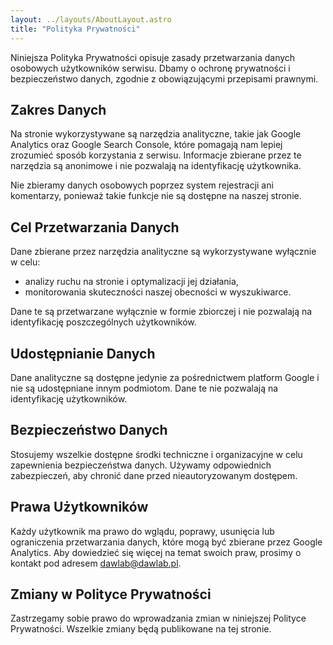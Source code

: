 ```yaml
---
layout: ../layouts/AboutLayout.astro
title: "Polityka Prywatności"
---
```

Niniejsza Polityka Prywatności opisuje zasady przetwarzania danych osobowych użytkowników serwisu. Dbamy o ochronę prywatności i bezpieczeństwo danych, zgodnie z obowiązującymi przepisami prawnymi.

## Zakres Danych

Na stronie wykorzystywane są narzędzia analityczne, takie jak Google Analytics oraz Google Search Console, które pomagają nam lepiej zrozumieć sposób korzystania z serwisu. Informacje zbierane przez te narzędzia są anonimowe i nie pozwalają na identyfikację użytkownika.

Nie zbieramy danych osobowych poprzez system rejestracji ani komentarzy, ponieważ takie funkcje nie są dostępne na naszej stronie.

## Cel Przetwarzania Danych

Dane zbierane przez narzędzia analityczne są wykorzystywane wyłącznie w celu:

- analizy ruchu na stronie i optymalizacji jej działania,
- monitorowania skuteczności naszej obecności w wyszukiwarce.

Dane te są przetwarzane wyłącznie w formie zbiorczej i nie pozwalają na identyfikację poszczególnych użytkowników.

## Udostępnianie Danych

Dane analityczne są dostępne jedynie za pośrednictwem platform Google i nie są udostępniane innym podmiotom. Dane te nie pozwalają na identyfikację użytkowników.

## Bezpieczeństwo Danych

Stosujemy wszelkie dostępne środki techniczne i organizacyjne w celu zapewnienia bezpieczeństwa danych. Używamy odpowiednich zabezpieczeń, aby chronić dane przed nieautoryzowanym dostępem.

## Prawa Użytkowników

Każdy użytkownik ma prawo do wglądu, poprawy, usunięcia lub ograniczenia przetwarzania danych, które mogą być zbierane przez Google Analytics. Aby dowiedzieć się więcej na temat swoich praw, prosimy o kontakt pod adresem [dawlab@dawlab.pl](mailto:dawlab@dawlab.pl).

## Zmiany w Polityce Prywatności

Zastrzegamy sobie prawo do wprowadzania zmian w niniejszej Polityce Prywatności. Wszelkie zmiany będą publikowane na tej stronie.
